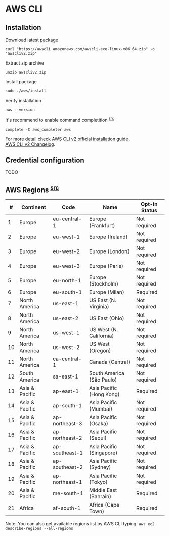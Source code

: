 # AWS CLI

## Installation

Download latest package
```
curl "https://awscli.amazonaws.com/awscli-exe-linux-x86_64.zip" -o "awscliv2.zip"
```

Extract zip archive
```
unzip awscliv2.zip
```

Install package
```
sudo ./aws/install
```

Verify installation
```
aws --version
```

It's recommend to enable command completition <sup>[src](https://github.com/aws/aws-cli/tree/v2#command-completion)<sup>
```
complete -C aws_completer aws
```

For more detail check [AWS CLI v2 official installation guide](https://docs.aws.amazon.com/cli/latest/userguide/install-cliv2-linux.html).  
[AWS CLI v2 Changelog](https://github.com/aws/aws-cli/blob/v2/CHANGELOG.rst).


## Credential configuration
TODO

## AWS Regions <sup>[src](https://docs.aws.amazon.com/AWSEC2/latest/UserGuide/using-regions-availability-zones.html#concepts-available-regions  )<sup>
\# | Continent | Code | Name | Opt-in Status
--- | --- | --- | --- | ---
1 | Europe | eu-central-1 | Europe (Frankfurt) | Not required
2 | Europe | eu-west-1 | Europe (Ireland) | Not required
3 | Europe | eu-west-2 | Europe (London) | Not required
4 | Europe | eu-west-3 | Europe (Paris) | Not required
5 | Europe | eu-north-1 | Europe (Stockholm) | Not required
6 | Europe | eu-south-1 | Europe (Milan) | Required
7 | North America | us-east-1 | US East (N. Virginia) | Not required
8 | North America | us-east-2 | US East (Ohio) | Not required
9 | North America | us-west-1 | US West (N. California) | Not required
10 | North America | us-west-2 | US West (Oregon) | Not required
11 | North America | ca-central-1 | Canada (Central) | Not required
12 | South America | sa-east-1 | South America (São Paulo) | Not required
13 | Asia & Pacific | ap-east-1 | Asia Pacific (Hong Kong) | Required
14 | Asia & Pacific | ap-south-1 | Asia Pacific (Mumbai) | Not required
15 | Asia & Pacific | ap-northeast-3 | Asia Pacific (Osaka) | Not required
16 | Asia & Pacific | ap-northeast-2 | Asia Pacific (Seoul) | Not required
17 | Asia & Pacific | ap-southeast-1 | Asia Pacific (Singapore) | Not required
18 | Asia & Pacific | ap-southeast-2 | Asia Pacific (Sydney) | Not required
19 | Asia & Pacific | ap-northeast-1 | Asia Pacific (Tokyo) | Not required
20 | Asia & Pacific | me-south-1 | Middle East (Bahrain) | Required
21 | Africa | af-south-1 | Africa (Cape Town) | Required


Note: You can also get available regions list by AWS CLI typing: `aws ec2 describe-regions --all-regions`